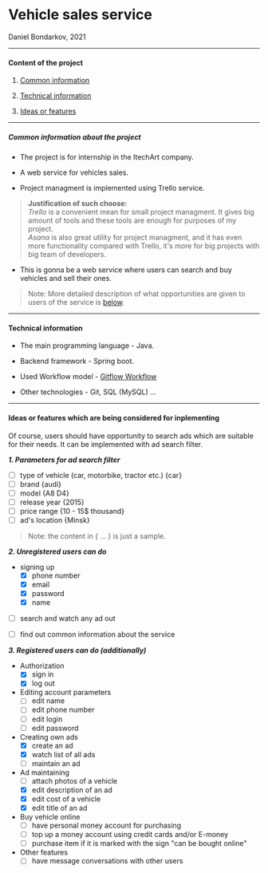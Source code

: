 
# Vehicle sales service

Daniel Bondarkov, 2021

***

#### Content of the project

1. [Common information](#common-info)

2. [Technical information](#tech-info)

3. [Ideas or features](#features)

***

<a id="common-info"></a>

##### Common information about the project

* The project is for internship in the ItechArt company.  

* A web service for vehicles sales.  

* Project managment is implemented using Trello service.

> **Justification of such choose:**  
> *Trello* is a convenient mean for small project managment. It gives big amount of tools and these tools are enough for purposes of my project.  
> *Asana* is also great utility for project managment, and it has even more functionality compared with Trello, it's more for big projects with big team of developers. 

* This is gonna be a web service where users can search and buy vehicles and sell their ones.  

> Note: More detailed description of what opportunities are given to users of the service is [below](#features).


***

<a id="tech-info"></a>

#### Technical information  

* The main programming language - Java. 

* Backend framework - Spring boot.  

* Used Workflow model - [Gitflow Workflow][1]

* Other technologies - Git, SQL (MySQL) ...

[1]: <https://www.atlassian.com/git/tutorials/comparing-workflows/gitflow-workflow> "Gitflow model"


***

<a id="features"></a>

#### Ideas or features which are being considered for inplementing

Of course, users should have opportunity to search ads which are suitable for their needs. It can be implemented with ad search filter.  


***1. Parameters for ad search filter***

- [ ] type of vehicle (car, motorbike, tractor etc.) {car}
- [ ] brand {audi}
- [ ] model {A8 D4}
- [ ] release year {2015}
- [ ] price range {10 - 15$ thousand}
- [ ] ad's location {Minsk}

> Note: the content in { ... } is just a sample.

***2. Unregistered users can do***

* signing up
    - [x] phone number
    - [x] email
    - [x] password
    - [x] name
- [ ] search and watch any ad out
- [ ] find out common information about the service  


***3. Registered users can do (additionally)***

* Authorization
  - [x] sign in
  - [x] log out

* Editing account parameters
  - [ ] edit name
  - [ ] edit phone number
  - [ ] edit login
  - [ ] edit password

* Creating own ads
  - [x] create an ad
  - [x] watch list of all ads
  - [ ] maintain an ad

* Ad maintaining
  - [ ] attach photos of a vehicle
  - [x] edit description of an ad
  - [x] edit cost of a vehicle
  - [x] edit title of an ad

* Buy vehicle online
  - [ ] have personal money account for purchasing
  - [ ] top up a money account using credit cards and/or E-money
  - [ ] purchase item if it is marked with the sign "can be bought online"

* Other features
    - [ ] have message conversations with other users